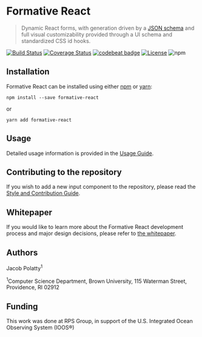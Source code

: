 # Formative React
> Dynamic React forms, with generation driven by a [JSON schema](https://json-schema.org/) and full visual
customizability provided through a UI schema and standardized CSS id hooks.

[![Build Status](https://travis-ci.com/jakepolatty/formative-react.svg?branch=master)](https://travis-ci.com/jakepolatty/formative-react)
[![Coverage Status](https://coveralls.io/repos/github/jakepolatty/formative-react/badge.svg?branch=master)](https://coveralls.io/github/jakepolatty/formative-react?branch=master)
[![codebeat badge](https://codebeat.co/badges/895ba274-4c82-4476-a0ce-7d3abe354c3a)](https://codebeat.co/projects/github-com-jakepolatty-formative-react-master)
[![License](https://img.shields.io/badge/License-Apache%202.0-blue.svg)](https://opensource.org/licenses/Apache-2.0)
![npm](https://img.shields.io/npm/v/formative-react)

## Installation
Formative React can be installed using either [npm](https://www.npmjs.com/package/formative-react) or [yarn](https://yarnpkg.com/en/package/formative-react):
```
npm install --save formative-react
```
or
```
yarn add formative-react
```

## Usage
Detailed usage information is provided in the [Usage Guide](docs/USAGE.md).

## Contributing to the repository
If you wish to add a new input component to the repository, please read the
[Style and Contribution Guide](docs/CONTRIBUTING.md).

## Whitepaper
If you would like to learn more about the Formative React development process and major design decisions, please
refer to [the whitepaper](docs/FormativeReact.pdf).

## Authors
Jacob Polatty<sup>1</sup>

<sup>1</sup>Computer Science Department, Brown University, 115 Waterman Street, Providence, RI 02912

## Funding
This work was done at RPS Group, in support of the U.S. Integrated Ocean Observing System (IOOS®)
